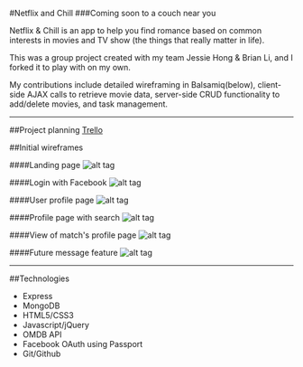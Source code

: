 #Netflix and Chill
###Coming soon to a couch near you

Netflix & Chill is an app to help you find romance based on common interests in movies and TV show (the things that really matter in life).

This was a group project created with my team Jessie Hong & Brian Li, and I forked it to play with on my own.

My contributions include detailed wireframing in Balsamiq(below), client-side AJAX calls to retrieve movie data, server-side CRUD functionality to add/delete movies, and task management.

--------------------------------------------------------------------
##Project planning
[Trello](https://trello.com/b/IG8cM9yL/netflix-chill)

##Initial wireframes

####Landing page
![alt tag](https://trello-attachments.s3.amazonaws.com/56e271e18ae6264478aee297/1024x600/f95d42838a647f9d88999f2d3f480635/Homepage.png)

####Login with Facebook
![alt tag](https://trello-attachments.s3.amazonaws.com/56e2723db5032fafb209c0b6/1024x600/c6d8f79fa2b7871f8608a83b5283d95e/Homepage_copy.png)

####User profile page
![alt tag](https://trello-attachments.s3.amazonaws.com/56e271f87f38364ea3a6b07e/1024x600/55b493ddc5f0b05c5114a05f22403b6f/MAIN_profile_page.png)


####Profile page with search
![alt tag](https://trello-attachments.s3.amazonaws.com/56e3572ea2d110852371ec22/1024x600/59a8f7e5d6d612cac7af5339f6810689/MAIN_profile_page_with_search.png)

####View of match's profile page
![alt tag](https://trello-attachments.s3.amazonaws.com/56e2722561d35b7f6a5a67aa/1036x600/5ceb17c7fa04b4b4456a646f82b17455/Viewing_Other_s_Page.png)

####Future message feature
![alt tag](https://trello-attachments.s3.amazonaws.com/56e27286bfbb5cf0432483cd/1024x600/03c8354926c326a14b36a797f149d138/Messages.png)

------------------------------------------------------------------------------------
##Technologies

* Express
* MongoDB
* HTML5/CSS3
* Javascript/jQuery
* OMDB API
* Facebook OAuth using Passport
* Git/Github
